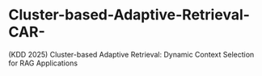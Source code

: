 # Cluster-based-Adaptive-Retrieval-CAR-
(KDD 2025) Cluster-based Adaptive Retrieval: Dynamic Context Selection for RAG Applications
